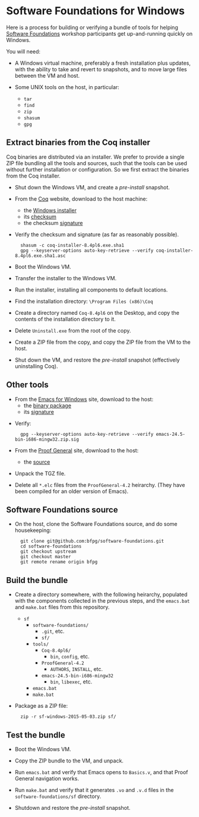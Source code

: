 # Software Foundations for Windows

Here is a process for building or verifying a bundle of tools
for helping [Software Foundations][SF] workshop participants
get up-and-running quickly on Windows.

[SF]: http://www.cis.upenn.edu/~bcpierce/sf/current/index.html

You will need:

- A Windows virtual machine, preferably a fresh installation
  plus updates, with the ability to take and revert to
  snapshots, and to move large files between the VM and host.

- Some UNIX tools on the host, in particular:
    - `tar`
    - `find`
    - `zip`
    - `shasum`
    - `gpg`

## Extract binaries from the Coq installer

Coq binaries are distributed via an installer. We prefer to
provide a single ZIP file bundling all the tools and sources,
such that the tools can be used without further installation
or configuration. So we first extract the binaries from the
Coq installer.

- Shut down the Windows VM, and create a _pre-install_ snapshot.

- From the [Coq][] website, download to the host machine:
    - the [Windows installer][coq-installer]
    - its [checksum][coq-checksum]
    - the checksum [signature][coq-sig]

[Coq]: https://coq.inria.fr/
[coq-installer]: https://coq.inria.fr/distrib/V8.4pl6/files/coq-installer-8.4pl6.exe
[coq-checksum]: https://coq.inria.fr/distrib/V8.4pl6/files/coq-installer-8.4pl6.exe.sha1
[coq-sig]: https://coq.inria.fr/distrib/V8.4pl6/files/coq-installer-8.4pl6.exe.sha1.asc

- Verify the checksum and signature (as far as reasonably possible).

        shasum -c coq-installer-8.4pl6.exe.sha1
        gpg --keyserver-options auto-key-retrieve --verify coq-installer-8.4pl6.exe.sha1.asc

- Boot the Windows VM.

- Transfer the installer to the Windows VM.

- Run the installer, installing all components to default locations.

- Find the installation directory: `\Program Files (x86)\Coq`

- Create a directory named `Coq-8.4pl6` on the Desktop, and copy
  the contents of the installation directory to it.

- Delete `Uninstall.exe` from the root of the copy.

- Create a ZIP file from the copy, and copy the ZIP file from
  the VM to the host.

- Shut down the VM, and restore the _pre-install_ snapshot
  (effectively uninstalling Coq).

## Other tools

- From the [Emacs for Windows][Emacs] site, download to the host:
    - the [binary package][emacs-zip]
    - its [signature][emacs-sig]

[Emacs]: https://ftp.gnu.org/gnu/emacs/windows/
[emacs-zip]: https://ftp.gnu.org/gnu/emacs/windows/emacs-24.5-bin-i686-mingw32.zip
[emacs-sig]: https://ftp.gnu.org/gnu/emacs/windows/emacs-24.5-bin-i686-mingw32.zip.sig

- Verify:

        gpg --keyserver-options auto-key-retrieve --verify emacs-24.5-bin-i686-mingw32.zip.sig

- From the [Proof General][PG] site, download to the host:
    - the [source][pg-source]

[PG]: http://proofgeneral.inf.ed.ac.uk/
[pg-source]: http://proofgeneral.inf.ed.ac.uk/releases/ProofGeneral-4.2.tgz

- Unpack the TGZ file.

- Delete all `*.elc` files from the `ProofGeneral-4.2` heirarchy.
  (They have been compiled for an older version of Emacs).

## Software Foundations source

- On the host, clone the Software Foundations source, and do
  some housekeeping:

        git clone git@github.com:bfpg/software-foundations.git
        cd software-foundations
        git checkout upstream
        git checkout master
        git remote rename origin bfpg

## Build the bundle

- Create a directory somewhere, with the following heirarchy,
  populated with the components collected in the previous steps,
  and the `emacs.bat` and `make.bat` files from this repository.

    - `sf`
        - `software-foundations/`
            - `.git`, etc.
            - `sf/`
        - `tools/`
            - `Coq-8.4pl6/`
                - `bin`, `config`, etc.
            - `ProofGeneral-4.2`
                - `AUTHORS`, `INSTALL`, etc.
            - `emacs-24.5-bin-i686-mingw32`
                - `bin`, `libexec`, etc.
        - `emacs.bat`
        - `make.bat`

- Package as a ZIP file:

        zip -r sf-windows-2015-05-03.zip sf/

## Test the bundle

- Boot the Windows VM.

- Copy the ZIP bundle to the VM, and unpack.

- Run `emacs.bat` and verify that Emacs opens to `Basics.v`, and
  that Proof General navigation works.

- Run `make.bat` and verify that it generates `.vo` and `.v.d` files
  in the `software-foundations/sf` directory.

- Shutdown and restore the _pre-install_ snapshot.
